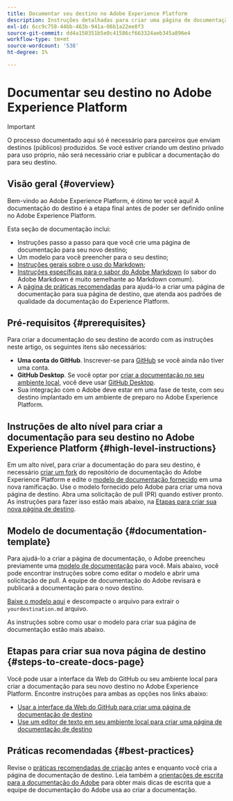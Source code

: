 ```yaml
---
title: Documentar seu destino no Adobe Experience Platform
description: Instruções detalhadas para criar uma página de documentação para seu destino no Adobe Experience Platform
exl-id: 6cc9c758-44bb-463b-941a-06b1a22ee8f3
source-git-commit: dd4a150351b5e0c41586cf663324aeb345a896e4
workflow-type: tm+mt
source-wordcount: '538'
ht-degree: 1%

---
```


# Documentar seu destino no Adobe Experience Platform

>[!IMPORTANT]
>
>O processo documentado aqui só é necessário para parceiros que enviam destinos (públicos) produzidos. Se você estiver criando um destino privado para uso próprio, não será necessário criar e publicar a documentação do para seu destino.

## Visão geral {#overview}

Bem-vindo ao Adobe Experience Platform, é ótimo ter você aqui!
A documentação do destino é a etapa final antes de poder ser definido online no Adobe Experience Platform.

Esta seção de documentação inclui:

* Instruções passo a passo para que você crie uma página de documentação para seu novo destino;
* Um modelo para você preencher para o seu destino;
* [Instruções gerais sobre o uso do Markdown](https://experienceleague.adobe.com/docs/contributor/contributor-guide/writing-essentials/markdown.html?lang=en);
* [Instruções específicas para o sabor do Adobe Markdown](https://experienceleague.adobe.com/docs/contributor/contributor-guide/writing-essentials/markdown.html?lang=en#custom-markdown-extensions) (o sabor do Adobe Markdown é muito semelhante ao Markdown comum).
* A [página de práticas recomendadas](./authoring-best-practices.md) para ajudá-lo a criar uma página de documentação para sua página de destino, que atenda aos padrões de qualidade da documentação do Experience Platform.

## Pré-requisitos {#prerequisites}

Para criar a documentação do seu destino de acordo com as instruções neste artigo, os seguintes itens são necessários:

* **Uma conta do GitHub**. Inscrever-se para [GitHub](https://github.com/) se você ainda não tiver uma conta.
* **GitHub Desktop**. Se você optar por [criar a documentação no seu ambiente local](./work-in-local-environment.md), você deve usar [GitHub Desktop](https://desktop.github.com/).
* Sua integração com o Adobe deve estar em uma fase de teste, com seu destino implantado em um ambiente de preparo no Adobe Experience Platform.

## Instruções de alto nível para criar a documentação para seu destino no Adobe Experience Platform {#high-level-instructions}

Em um alto nível, para criar a documentação do para seu destino, é necessário [criar um fork](https://experienceleague.adobe.com/docs/contributor/contributor-guide/setup/local-repo.html?lang=en#fork-the-repository) do repositório de documentação do Adobe Experience Platform e edite o [modelo de documentação fornecido](./self-service-template.md) em uma nova ramificação. Use o modelo fornecido pelo Adobe para criar uma nova página de destino. Abra uma solicitação de pull (PR) quando estiver pronto. As instruções para fazer isso estão mais abaixo, na [Etapas para criar sua nova página de destino](./documentation-instructions.md#steps-to-create-docs-page).

<!--

* In the table of contents (TOC.md) `/help/rtcdp/TOC.md`, add a link to your new destination page. Place it within the category where your destination resides in the Adobe Experience Platform user interface (for example: mobile, social, advertising). 
* In the overview page for the respective category, add a link to your new destination page. For example, for cloud storage destinations, you would add a link to [this page](https://docs.adobe.com/content/help/en/experience-platform/rtcdp/destinations/destinations-cat/cloud-storage/cloud-storage-destinations.html). 

-->

## Modelo de documentação {#documentation-template}

Para ajudá-lo a criar a página de documentação, o Adobe preencheu previamente uma [modelo de documentação](./self-service-template.md) para você. Mais abaixo, você pode encontrar instruções sobre como editar o modelo e abrir uma solicitação de pull. A equipe de documentação do Adobe revisará e publicará a documentação para o novo destino.

[Baixe o modelo aqui](assets/yourdestination-template.zip) e descompacte o arquivo para extrair o `yourdestination.md` arquivo.

As instruções sobre como usar o modelo para criar sua página de documentação estão mais abaixo.

## Etapas para criar sua nova página de destino {#steps-to-create-docs-page}

Você pode usar a interface da Web do GitHub ou seu ambiente local para criar a documentação para seu novo destino no Adobe Experience Platform. Encontre instruções para ambas as opções nos links abaixo:

* [Usar a interface da Web do GitHub para criar uma página de documentação de destino](./use-github-interface-to-create-documentation.md)
* [Use um editor de texto em seu ambiente local para criar uma página de documentação de destino](./work-in-local-environment.md)

## Práticas recomendadas {#best-practices}

Revise o [práticas recomendadas de criação](/help/destinations/destination-sdk/docs-framework/authoring-best-practices.md) antes e enquanto você cria a página de documentação de destino. Leia também a [orientações de escrita para a documentação do Adobe](https://experienceleague.adobe.com/docs/contributor/contributor-guide/writing-essentials/general-writing-guidance.html?lang=en) para obter mais dicas de escrita que a equipe de documentação do Adobe usa ao criar a documentação.